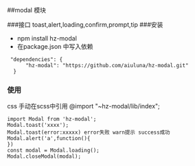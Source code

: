 
##modal 模块

###接口
toast,alert,loading,confirm,prompt,tip
###安装
* npm install hz-modal
* 在package.json 中写入依赖
````
 "dependencies": {
      "hz-modal": "https://github.com/aiuluna/hz-modal.git"
  }
````
### 使用
css 手动在scss中引用 @import "~hz-modal/lib/index";
````
import Modal from 'hz-modal';
Modal.toast('xxxx');
Modal.toast(error:xxxxx) error失败 warn提示 success成功
Modal.alert('a',function(){
})
const modal = Modal.loading();
Modal.closeModal(modal);
````
